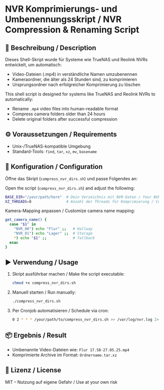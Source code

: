 # NVR Komprimierungs- und Umbenennungsskript / NVR Compression & Renaming Script

## 📝 Beschreibung / Description

Dieses Shell-Skript wurde für Systeme wie TrueNAS und Reolink NVRs entwickelt, um automatisch:

- Video-Dateien (.mp4) in verständliche Namen umzubenennen
- Kameraordner, die älter als 24 Stunden sind, zu komprimieren
- Ursprungsordner nach erfolgreicher Komprimierung zu löschen

This shell script is designed for systems like TrueNAS and Reolink NVRs to automatically:

- Rename `.mp4` video files into human-readable format
- Compress camera folders older than 24 hours
- Delete original folders after successful compression

## ⚙️ Voraussetzungen / Requirements

- Unix-/TrueNAS-kompatible Umgebung
- Standard-Tools: `find`, `tar`, `xz`, `mv`, `basename`

## 🔧 Konfiguration / Configuration

Öffne das Skript (`compress_nvr_dirs.sh`) und passe Folgendes an:

Open the script (`compress_nvr_dirs.sh`) and adjust the following:

```sh
BASE_DIR="/your/path/here"  # Dein Verzeichnis mit NVR-Daten / Your NVR data directory
XZ_THREADS=8                # Anzahl der Threads für Komprimierung / Compression thread count
```

Kamera-Mapping anpassen / Customize camera name mapping:

```sh
get_camera_name() {
  case "$1" in
    "NVR_00") echo "Flur" ;;   # Hallway
    "NVR_01") echo "Lager" ;;  # Storage
    *) echo "$1" ;;            # fallback
  esac
}
```

## ▶️ Verwendung / Usage

1. Skript ausführbar machen / Make the script executable:
   ```sh
   chmod +x compress_nvr_dirs.sh
   ```

2. Manuell starten / Run manually:
   ```sh
   ./compress_nvr_dirs.sh
   ```

3. Per Cronjob automatisieren / Schedule via cron:
   ```sh
   0 2 * * * /your/path/to/compress_nvr_dirs.sh >> /var/log/nvr.log 2>&1
   ```

## 📦 Ergebnis / Result

- Umbenannte Video-Dateien wie: `Flur 17.58-27.05.25.mp4`
- Komprimierte Archive im Format: `Ordnername.tar.xz`

## 📄 Lizenz / License

MIT – Nutzung auf eigene Gefahr / Use at your own risk
